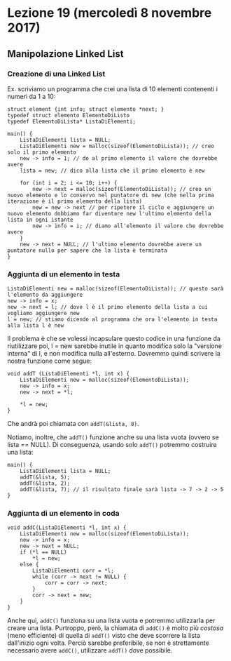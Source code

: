 # Lezione 19 (mercoledì 8 novembre 2017)
## Manipolazione Linked List
### Creazione di una Linked List
Ex. scriviamo un programma che crei una lista di 10 elementi contenenti i numeri da 1 a 10:
```
struct element {int info; struct elemento *next; }
typedef struct elemento ElementoDiListo
typedef ElementoDiLista* ListaDiElementi;

main() {
    ListaDiElementi lista = NULL;
    ListaDiElementi new = malloc(sizeof(ElementoDiLista)); // creo solo il primo elemento
    new -> info = 1; // do al primo elemento il valore che dovrebbe avere
    lista = new; // dico alla lista che il primo elemento è new
    
    for (int i = 2; i <= 10; i++) {
        new -> next = malloc(sizeof(ElementoDiLista)); // creo un nuovo elemento e lo conservo nel puntatore di new (che nella prima iterazione è il primo elemento della lista)
        new = new -> next // per ripetere il ciclo e aggiungere un nuovo elemento dobbiamo far diventare new l'ultimo elemento della lista in ogni istante
        new -> info = i; // diamo all'elemento il valore che dovrebbe avere
    }
    new -> next = NULL; // l'ultimo elemento dovrebbe avere un puntatore nullo per sapere che la lista è terminata
}
```
### Aggiunta di un elemento in testa
```
ListaDiElementi new = malloc(sizeof(ElementoDiLista)); // questo sarà l'elemento da aggiungere
new -> info = x;
new -> next = l; // dove l è il primo elemento della lista a cui vogliamo aggiungere new
l = new; // stiamo dicendo al programma che ora l'elemento in testa alla lista l è new
```
Il problema è che se volessi incapsulare questo codice in una funzione da riutilizzare poi, l = new sarebbe inutile in quanto modifica solo la "versione interna" di l, e non modifica nulla all'esterno. Dovremmo quindi scrivere la nostra funzione come segue:
```
void addT (ListaDiElementi *l, int x) {
    ListaDiElementi new = malloc(sizeof(ElementoDiLista));
    new -> info = x;
    new -> next = *l;

    *l = new;
}
```
Che andrà poi chiamata con `addT(&lista, 8)`.

Notiamo, inoltre, che `addT()` funzione anche su una lista vuota (ovvero se lista == NULL). Di conseguenza, usando solo `addT()` potremmo costruire una lista:
```
main() {
    ListaDiElementi lista = NULL;
    addT(&lista, 5);
    addT(&lista, 2);
    addT(&lista, 7); // il risultato finale sarà lista -> 7 -> 2 -> 5
}
```

### Aggiunta di un elemento in coda
```
void addC(ListaDiElementi *l, int x) {
    ListaDiElementi new = malloc(sizeof(ElementoDiLista));
    new -> info = x;
    new -> next = NULL;
    if (*l == NULL)
        *l = new;
    else {
        ListaDiElementi corr = *l;
        while (corr -> next != NULL) {
            corr = corr -> next;
        }
        corr -> next = new;
    }
}
```
Anche qui, `addC()` funziona su una lista vuota e potremmo utilizzarla per creare una lista. Purtroppo, però, la chiamata di `addC()` è molto più *costosa* (meno efficiente) di quella di `addT()` visto che deve scorrere la lista dall'inizio ogni volta. Perciò sarebbe preferibile, se non è strettamente necessario avere `addC()`, utilizzare `addT()` dove possibile.